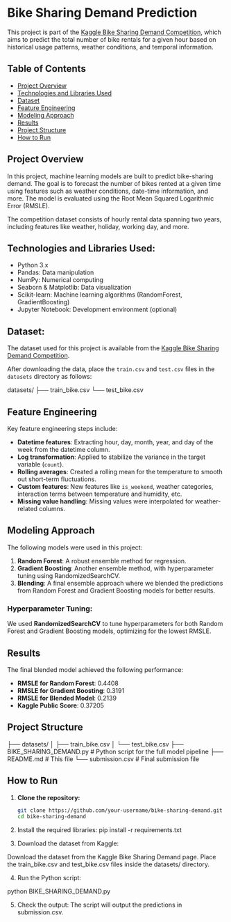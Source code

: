 # Bike Sharing Demand Prediction

This project is part of the [Kaggle Bike Sharing Demand Competition](https://www.kaggle.com/c/bike-sharing-demand), which aims to predict the total number of bike rentals for a given hour based on historical usage patterns, weather conditions, and temporal information.

## Table of Contents

- [Project Overview](#project-overview)
- [Technologies and Libraries Used](#technologies-and-libraries-used)
- [Dataset](#dataset)
- [Feature Engineering](#feature-engineering)
- [Modeling Approach](#modeling-approach)
- [Results](#results)
- [Project Structure](#project-structure)
- [How to Run](#how-to-run)

## Project Overview

In this project, machine learning models are built to predict bike-sharing demand. The goal is to forecast the number of bikes rented at a given time using features such as weather conditions, date-time information, and more. The model is evaluated using the Root Mean Squared Logarithmic Error (RMSLE).

The competition dataset consists of hourly rental data spanning two years, including features like weather, holiday, working day, and more.

## Technologies and Libraries Used:

- Python 3.x
- Pandas: Data manipulation
- NumPy: Numerical computing
- Seaborn & Matplotlib: Data visualization
- Scikit-learn: Machine learning algorithms (RandomForest, GradientBoosting)
- Jupyter Notebook: Development environment (optional)

## Dataset:

The dataset used for this project is available from the [Kaggle Bike Sharing Demand Competition](https://www.kaggle.com/c/bike-sharing-demand/data).

After downloading the data, place the `train.csv` and `test.csv` files in the `datasets` directory as follows:

datasets/ ├── train_bike.csv └── test_bike.csv

## Feature Engineering

Key feature engineering steps include:

- **Datetime features**: Extracting hour, day, month, year, and day of the week from the datetime column.
- **Log transformation**: Applied to stabilize the variance in the target variable (`count`).
- **Rolling averages**: Created a rolling mean for the temperature to smooth out short-term fluctuations.
- **Custom features**: New features like `is_weekend`, weather categories, interaction terms between temperature and humidity, etc.
- **Missing value handling**: Missing values were interpolated for weather-related columns.

## Modeling Approach

The following models were used in this project:

1. **Random Forest**: A robust ensemble method for regression.
2. **Gradient Boosting**: Another ensemble method, with hyperparameter tuning using RandomizedSearchCV.
3. **Blending**: A final ensemble approach where we blended the predictions from Random Forest and Gradient Boosting models for better results.

### Hyperparameter Tuning:
We used **RandomizedSearchCV** to tune hyperparameters for both Random Forest and Gradient Boosting models, optimizing for the lowest RMSLE.

## Results

The final blended model achieved the following performance:

- **RMSLE for Random Forest**: 0.4408
- **RMSLE for Gradient Boosting**: 0.3191
- **RMSLE for Blended Model**: 0.2139
- **Kaggle Public Score**: 0.37205

## Project Structure

├── datasets/ │ ├── train_bike.csv │ └── test_bike.csv ├── BIKE_SHARING_DEMAND.py # Python script for the full model pipeline ├── README.md # This file └── submission.csv # Final submission file

## How to Run

1. **Clone the repository:**
   ```bash
   git clone https://github.com/your-username/bike-sharing-demand.git
   cd bike-sharing-demand
2. Install the required libraries:
pip install -r requirements.txt

3. Download the dataset from Kaggle:

Download the dataset from the Kaggle Bike Sharing Demand page.
Place the train_bike.csv and test_bike.csv files inside the datasets/ directory.

4. Run the Python script:

python BIKE_SHARING_DEMAND.py

5. Check the output: The script will output the predictions in submission.csv.


